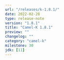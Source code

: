```yaml
---
url: "/releases/k-1.8.1/"
date: 2022-02-28
type: release-note
version: "1.8.1"
title: "Camel-K 1.8.1"
preview: ""
changelog: ""
category: "camel-k"
milestone: 30
jdk: [11]
---
```

